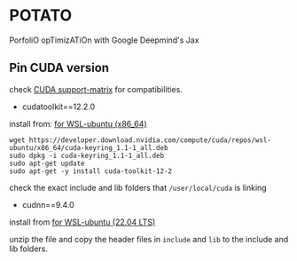# POTATO
PorfoliO opTimizATiOn with Google Deepmind's Jax

## Pin CUDA version

check [CUDA support-matrix](https://docs.nvidia.com/deeplearning/cudnn/latest/reference/support-matrix.html#gpu-cuda-toolkit-and-cuda-driver-requirements) for compatibilities.

- cudatoolkit==12.2.0

install from: [for WSL-ubuntu (x86_64)](https://developer.nvidia.com/cuda-downloads?target_os=Linux&target_arch=x86_64&Distribution=WSL-Ubuntu&target_version=2.0&target_type=deb_network)

```
wget https://developer.download.nvidia.com/compute/cuda/repos/wsl-ubuntu/x86_64/cuda-keyring_1.1-1_all.deb
sudo dpkg -i cuda-keyring_1.1-1_all.deb
sudo apt-get update
sudo apt-get -y install cuda-toolkit-12-2
```

check the exact include and lib folders that `/user/local/cuda` is linking


- cudnn==9.4.0

install from [for WSL-ubuntu (22.04 LTS)](https://developer.download.nvidia.com/compute/cudnn/redist/cudnn/)

unzip the file and copy the header files in `include` and `lib` to the include and lib folders.
